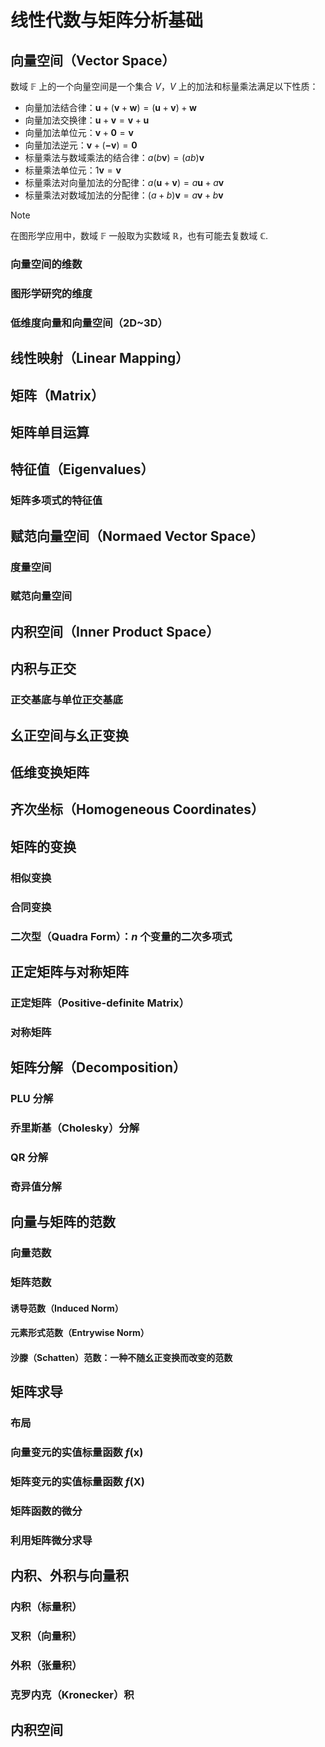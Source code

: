 # 线性代数与矩阵分析基础

## 向量空间（Vector Space）

数域 $\mathbb{F}$ 上的一个向量空间是一个集合 $V$，$V$ 上的加法和标量乘法满足以下性质：

- 向量加法结合律：$\boldsymbol{u}+\left( \boldsymbol{v}+\boldsymbol{w} \right) =\left( \boldsymbol{u}+\boldsymbol{v} \right) +\boldsymbol{w}$
- 向量加法交换律：$\boldsymbol{u}+\boldsymbol{v}=\boldsymbol{v}+\boldsymbol{u}$
- 向量加法单位元：$\boldsymbol{v}+\boldsymbol{0}=\boldsymbol{v}$
- 向量加法逆元：$\boldsymbol{v}+\left( \boldsymbol{-v} \right) =\boldsymbol{0}$
- 标量乘法与数域乘法的结合律：$a\left( b \boldsymbol{v} \right) =\left( a b \right) \boldsymbol{v}$
- 标量乘法单位元：$1 \boldsymbol{v}=\boldsymbol{v}$
- 标量乘法对向量加法的分配律：$a\left( \boldsymbol{u}+\boldsymbol{v} \right) =a \boldsymbol{u} + a \boldsymbol{v}$
- 标量乘法对数域加法的分配律：$\left( a+b \right) \boldsymbol{v}=a \boldsymbol{v}+b \boldsymbol{v}$

> [!NOTE]
> 
> 在图形学应用中，数域 $\mathbb{F}$ 一般取为实数域 $\mathbb{R}$，也有可能去复数域 $\mathbb{C}$.


### 向量空间的维数

### 图形学研究的维度

### 低维度向量和向量空间（2D~3D）

## 线性映射（Linear Mapping）

## 矩阵（Matrix）

## 矩阵单目运算

## 特征值（Eigenvalues）

### 矩阵多项式的特征值

## 赋范向量空间（Normaed Vector Space）

### 度量空间

### 赋范向量空间

## 内积空间（Inner Product Space）

## 内积与正交

### 正交基底与单位正交基底

## 幺正空间与幺正变换

## 低维变换矩阵

## 齐次坐标（Homogeneous Coordinates）

## 矩阵的变换

### 相似变换

### 合同变换

### 二次型（Quadra Form）：$n$ 个变量的二次多项式
 
## 正定矩阵与对称矩阵

### 正定矩阵（Positive-definite Matrix）

### 对称矩阵

## 矩阵分解（Decomposition）

### PLU 分解

### 乔里斯基（Cholesky）分解

### QR 分解

### 奇异值分解

## 向量与矩阵的范数

### 向量范数

### 矩阵范数

#### 诱导范数（Induced Norm）

#### 元素形式范数（Entrywise Norm）

#### 沙滕（Schatten）范数：一种不随幺正变换而改变的范数

## 矩阵求导

### 布局

### 向量变元的实值标量函数 $f\left( \boldsymbol{x} \right)$

### 矩阵变元的实值标量函数 $f\left( \boldsymbol{X} \right)$

### 矩阵函数的微分

### 利用矩阵微分求导

## 内积、外积与向量积

### 内积（标量积）

### 叉积（向量积）

### 外积（张量积）

### 克罗内克（Kronecker）积

## 内积空间
